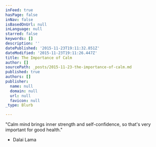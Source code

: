 ```yaml
---
inFeed: true
hasPage: false
inNav: false
isBasedOnUrl: null
inLanguage: null
starred: false
keywords: []
description: ''
datePublished: '2015-11-23T19:11:32.851Z'
dateModified: '2015-11-23T19:11:26.447Z'
title: The Importance of Calm
author: []
sourcePath: _posts/2015-11-23-the-importance-of-calm.md
published: true
authors: []
publisher:
  name: null
  domain: null
  url: null
  favicon: null
_type: Blurb

---
```

"Calm mind brings inner strength and self-confidence, so that's very important for good health."

- Dalai Lama